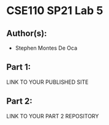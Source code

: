 # CSE110 SP21 Lab 5

## Author(s):
- Stephen Montes De Oca

## Part 1:

LINK TO YOUR PUBLISHED SITE

## Part 2:

LINK TO YOUR PART 2 REPOSITORY
